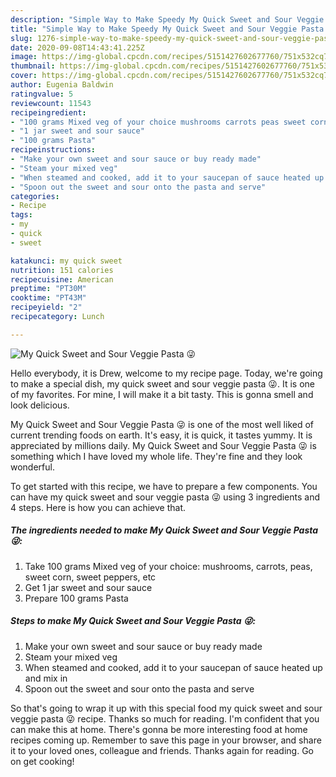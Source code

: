 ```yaml
---
description: "Simple Way to Make Speedy My Quick Sweet and Sour Veggie Pasta 😜"
title: "Simple Way to Make Speedy My Quick Sweet and Sour Veggie Pasta 😜"
slug: 1276-simple-way-to-make-speedy-my-quick-sweet-and-sour-veggie-pasta
date: 2020-09-08T14:43:41.225Z
image: https://img-global.cpcdn.com/recipes/5151427602677760/751x532cq70/my-quick-sweet-and-sour-veggie-pasta-😜-recipe-main-photo.jpg
thumbnail: https://img-global.cpcdn.com/recipes/5151427602677760/751x532cq70/my-quick-sweet-and-sour-veggie-pasta-😜-recipe-main-photo.jpg
cover: https://img-global.cpcdn.com/recipes/5151427602677760/751x532cq70/my-quick-sweet-and-sour-veggie-pasta-😜-recipe-main-photo.jpg
author: Eugenia Baldwin
ratingvalue: 5
reviewcount: 11543
recipeingredient:
- "100 grams Mixed veg of your choice mushrooms carrots peas sweet corn sweet peppers etc"
- "1 jar sweet and sour sauce"
- "100 grams Pasta"
recipeinstructions:
- "Make your own sweet and sour sauce or buy ready made"
- "Steam your mixed veg"
- "When steamed and cooked, add it to your saucepan of sauce heated up and mix in"
- "Spoon out the sweet and sour onto the pasta and serve"
categories:
- Recipe
tags:
- my
- quick
- sweet

katakunci: my quick sweet 
nutrition: 151 calories
recipecuisine: American
preptime: "PT30M"
cooktime: "PT43M"
recipeyield: "2"
recipecategory: Lunch

---
```



![My Quick Sweet and Sour Veggie Pasta 😜](https://img-global.cpcdn.com/recipes/5151427602677760/751x532cq70/my-quick-sweet-and-sour-veggie-pasta-😜-recipe-main-photo.jpg)

Hello everybody, it is Drew, welcome to my recipe page. Today, we're going to make a special dish, my quick sweet and sour veggie pasta 😜. It is one of my favorites. For mine, I will make it a bit tasty. This is gonna smell and look delicious.



My Quick Sweet and Sour Veggie Pasta 😜 is one of the most well liked of current trending foods on earth. It's easy, it is quick, it tastes yummy. It is appreciated by millions daily. My Quick Sweet and Sour Veggie Pasta 😜 is something which I have loved my whole life. They're fine and they look wonderful.


To get started with this recipe, we have to prepare a few components. You can have my quick sweet and sour veggie pasta 😜 using 3 ingredients and 4 steps. Here is how you can achieve that.

<!--inarticleads1-->

##### The ingredients needed to make My Quick Sweet and Sour Veggie Pasta 😜:

1. Take 100 grams Mixed veg of your choice: mushrooms, carrots, peas, sweet corn, sweet peppers, etc
1. Get 1 jar sweet and sour sauce
1. Prepare 100 grams Pasta




<!--inarticleads2-->

##### Steps to make My Quick Sweet and Sour Veggie Pasta 😜:

1. Make your own sweet and sour sauce or buy ready made
1. Steam your mixed veg
1. When steamed and cooked, add it to your saucepan of sauce heated up and mix in
1. Spoon out the sweet and sour onto the pasta and serve




So that's going to wrap it up with this special food my quick sweet and sour veggie pasta 😜 recipe. Thanks so much for reading. I'm confident that you can make this at home. There's gonna be more interesting food at home recipes coming up. Remember to save this page in your browser, and share it to your loved ones, colleague and friends. Thanks again for reading. Go on get cooking!
